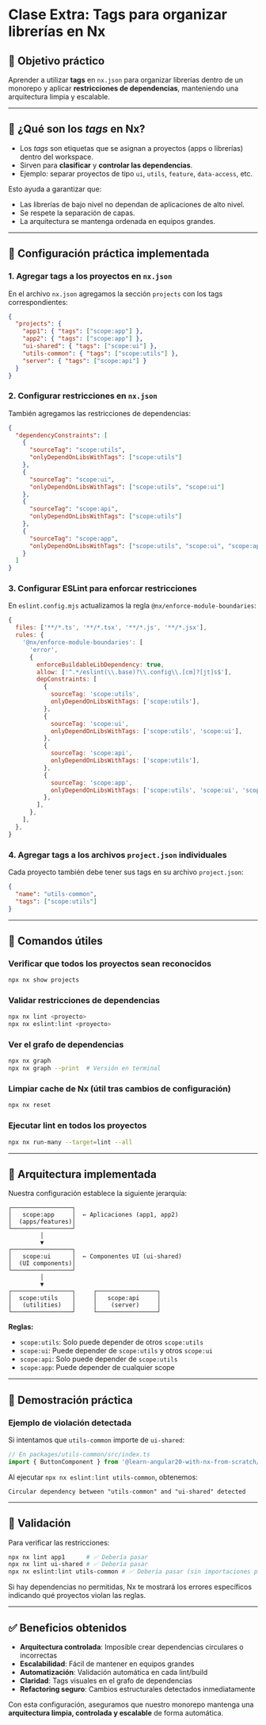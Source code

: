 # Clase Extra: Tags para organizar librerías en Nx

## 🎯 Objetivo práctico
Aprender a utilizar **tags** en `nx.json` para organizar librerías dentro de un monorepo y aplicar **restricciones de dependencias**, manteniendo una arquitectura limpia y escalable.

---

## 🔹 ¿Qué son los *tags* en Nx?
- Los *tags* son etiquetas que se asignan a proyectos (apps o librerías) dentro del workspace.
- Sirven para **clasificar** y **controlar las dependencias**.
- Ejemplo: separar proyectos de tipo `ui`, `utils`, `feature`, `data-access`, etc.

Esto ayuda a garantizar que:
- Las librerías de bajo nivel no dependan de aplicaciones de alto nivel.
- Se respete la separación de capas.
- La arquitectura se mantenga ordenada en equipos grandes.

---

## 🔹 Configuración práctica implementada

### 1. Agregar tags a los proyectos en `nx.json`
En el archivo `nx.json` agregamos la sección `projects` con los tags correspondientes:

```json
{
  "projects": {
    "app1": { "tags": ["scope:app"] },
    "app2": { "tags": ["scope:app"] },
    "ui-shared": { "tags": ["scope:ui"] },
    "utils-common": { "tags": ["scope:utils"] },
    "server": { "tags": ["scope:api"] }
  }
}
```

### 2. Configurar restricciones en `nx.json`
También agregamos las restricciones de dependencias:

```json
{
  "dependencyConstraints": [
    {
      "sourceTag": "scope:utils",
      "onlyDependOnLibsWithTags": ["scope:utils"]
    },
    {
      "sourceTag": "scope:ui",
      "onlyDependOnLibsWithTags": ["scope:utils", "scope:ui"]
    },
    {
      "sourceTag": "scope:api",
      "onlyDependOnLibsWithTags": ["scope:utils"]
    },
    {
      "sourceTag": "scope:app",
      "onlyDependOnLibsWithTags": ["scope:utils", "scope:ui", "scope:api"]
    }
  ]
}
```

### 3. Configurar ESLint para enforcar restricciones
En `eslint.config.mjs` actualizamos la regla `@nx/enforce-module-boundaries`:

```javascript
{
  files: ['**/*.ts', '**/*.tsx', '**/*.js', '**/*.jsx'],
  rules: {
    '@nx/enforce-module-boundaries': [
      'error',
      {
        enforceBuildableLibDependency: true,
        allow: ['^.*/eslint(\\.base)?\\.config\\.[cm]?[jt]s$'],
        depConstraints: [
          {
            sourceTag: 'scope:utils',
            onlyDependOnLibsWithTags: ['scope:utils'],
          },
          {
            sourceTag: 'scope:ui',
            onlyDependOnLibsWithTags: ['scope:utils', 'scope:ui'],
          },
          {
            sourceTag: 'scope:api',
            onlyDependOnLibsWithTags: ['scope:utils'],
          },
          {
            sourceTag: 'scope:app',
            onlyDependOnLibsWithTags: ['scope:utils', 'scope:ui', 'scope:api'],
          },
        ],
      },
    ],
  },
}
```

### 4. Agregar tags a los archivos `project.json` individuales
Cada proyecto también debe tener sus tags en su archivo `project.json`:

```json
{
  "name": "utils-common",
  "tags": ["scope:utils"]
}
```

---

## 🔹 Comandos útiles

### Verificar que todos los proyectos sean reconocidos
```bash
npx nx show projects
```

### Validar restricciones de dependencias
```bash
npx nx lint <proyecto>
npx nx eslint:lint <proyecto>
```

### Ver el grafo de dependencias
```bash
npx nx graph
npx nx graph --print  # Versión en terminal
```

### Limpiar cache de Nx (útil tras cambios de configuración)
```bash
npx nx reset
```

### Ejecutar lint en todos los proyectos
```bash
npx nx run-many --target=lint --all
```

---

## 🔹 Arquitectura implementada

Nuestra configuración establece la siguiente jerarquía:

```
┌─────────────────┐
│   scope:app     │  ← Aplicaciones (app1, app2)
│  (apps/features)│
└─────────────────┘
         │
         ▼
┌─────────────────┐
│   scope:ui      │  ← Componentes UI (ui-shared)
│  (UI components)│
└─────────────────┘
         │
         ▼
┌─────────────────┐     ┌─────────────────┐
│  scope:utils    │     │   scope:api     │
│   (utilities)   │     │    (server)     │
└─────────────────┘     └─────────────────┘
```

**Reglas:**
- `scope:utils`: Solo puede depender de otros `scope:utils`
- `scope:ui`: Puede depender de `scope:utils` y otros `scope:ui`
- `scope:api`: Solo puede depender de `scope:utils`
- `scope:app`: Puede depender de cualquier scope

---

## 🔹 Demostración práctica

### Ejemplo de violación detectada
Si intentamos que `utils-common` importe de `ui-shared`:

```typescript
// En packages/utils-common/src/index.ts
import { ButtonComponent } from '@learn-angular20-with-nx-from-scratch/ui-shared';
```

Al ejecutar `npx nx eslint:lint utils-common`, obtenemos:
```
Circular dependency between "utils-common" and "ui-shared" detected
```

---

## 🔹 Validación
Para verificar las restricciones:
```bash
npx nx lint app1      # ✅ Debería pasar
npx nx lint ui-shared # ✅ Debería pasar  
npx nx eslint:lint utils-common # ✅ Debería pasar (sin importaciones prohibidas)
```

Si hay dependencias no permitidas, Nx te mostrará los errores específicos indicando qué proyectos violan las reglas.

---

## ✅ Beneficios obtenidos
- **Arquitectura controlada**: Imposible crear dependencias circulares o incorrectas
- **Escalabilidad**: Fácil de mantener en equipos grandes
- **Automatización**: Validación automática en cada lint/build
- **Claridad**: Tags visuales en el grafo de dependencias
- **Refactoring seguro**: Cambios estructurales detectados inmediatamente

Con esta configuración, aseguramos que nuestro monorepo mantenga una **arquitectura limpia, controlada y escalable** de forma automática.

